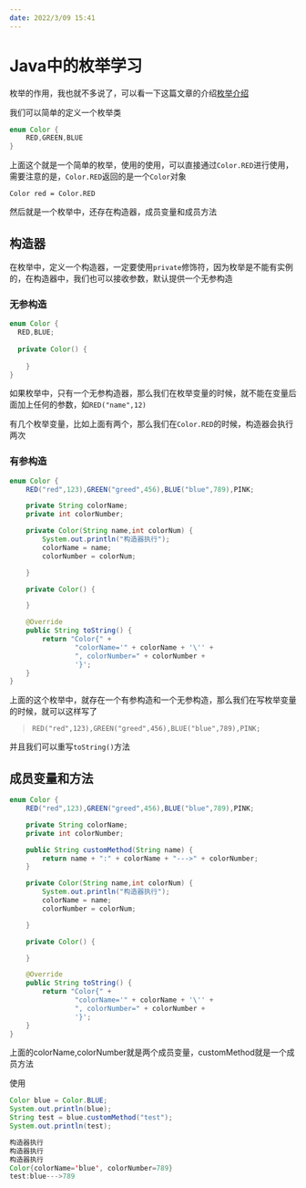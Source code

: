 ```yaml
---
date: 2022/3/09 15:41
---
```




# Java中的枚举学习

枚举的作用，我也就不多说了，可以看一下这篇文章的介绍[枚举介绍](https://www.jianshu.com/p/0d69c36a723b)

我们可以简单的定义一个枚举类

```java
enum Color {    
    RED,GREEN,BLUE
}
```



上面这个就是一个简单的枚举，使用的使用，可以直接通过`Color.RED`进行使用，需要注意的是，`Color.RED`返回的是一个`Color`对象

`Color red = Color.RED`



然后就是一个枚举中，还存在构造器，成员变量和成员方法



## 构造器

在枚举中，定义一个构造器，一定要使用`private`修饰符，因为枚举是不能有实例的，在构造器中，我们也可以接收参数，默认提供一个无参构造



### 无参构造

```java
enum Color {
  RED,BLUE;
  
  private Color() {
        
    }
}
```

如果枚举中，只有一个无参构造器，那么我们在枚举变量的时候，就不能在变量后面加上任何的参数，如`RED("name",12)`



有几个枚举变量，比如上面有两个，那么我们在`Color.RED`的时候，构造器会执行两次



### 有参构造

```java
enum Color {
    RED("red",123),GREEN("greed",456),BLUE("blue",789),PINK;

    private String colorName;
    private int colorNumber;

    private Color(String name,int colorNum) {
        System.out.println("构造器执行");
        colorName = name;
        colorNumber = colorNum;

    }

    private Color() {

    }

    @Override
    public String toString() {
        return "Color{" +
                "colorName='" + colorName + '\'' +
                ", colorNumber=" + colorNumber +
                '}';
    }
}
```

上面的这个枚举中，就存在一个有参构造和一个无参构造，那么我们在写枚举变量的时候，就可以这样写了

> `RED("red",123),GREEN("greed",456),BLUE("blue",789),PINK;`



并且我们可以重写`toString()`方法



## 成员变量和方法

```java
enum Color {
    RED("red",123),GREEN("greed",456),BLUE("blue",789),PINK;

    private String colorName;
    private int colorNumber;

    public String customMethod(String name) {
        return name + ":" + colorName + "--->" + colorNumber;
    }

    private Color(String name,int colorNum) {
        System.out.println("构造器执行");
        colorName = name;
        colorNumber = colorNum;

    }

    private Color() {

    }

    @Override
    public String toString() {
        return "Color{" +
                "colorName='" + colorName + '\'' +
                ", colorNumber=" + colorNumber +
                '}';
    }
}
```

上面的colorName,colorNumber就是两个成员变量，customMethod就是一个成员方法

使用

```java
Color blue = Color.BLUE;
System.out.println(blue);
String test = blue.customMethod("test");
System.out.println(test);
```

```java
构造器执行
构造器执行
构造器执行
Color{colorName='blue', colorNumber=789}
test:blue--->789
```

